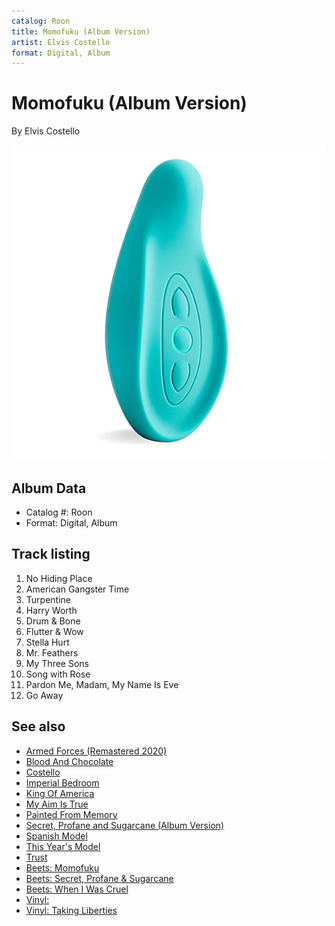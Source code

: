 ```yaml
---
catalog: Roon
title: Momofuku (Album Version)
artist: Elvis Costello
format: Digital, Album
---
```


# Momofuku (Album Version)

By Elvis Costello

![](../../assets/albumcovers/Elvis_Costello-Momofuku_Album_Version.png)

## Album Data

- Catalog #: Roon
- Format: Digital, Album


## Track listing


1. No Hiding Place
2. American Gangster Time
3. Turpentine
4. Harry Worth
5. Drum & Bone
6. Flutter & Wow
7. Stella Hurt
8. Mr. Feathers
9. My Three Sons
10. Song with Rose
11. Pardon Me, Madam, My Name Is Eve
12. Go Away


## See also

- [Armed Forces (Remastered 2020)](Armed_Forces_Remastered_2020.md)
- [Blood And Chocolate](Blood_And_Chocolate.md)
- [Costello](Costello-_My_Flame_Burns_Blue.md)
- [Imperial Bedroom](Imperial_Bedroom.md)
- [King Of America](King_Of_America.md)
- [My Aim Is True](My_Aim_Is_True.md)
- [Painted From Memory](Painted_From_Memory.md)
- [Secret, Profane and Sugarcane (Album Version)](Secret__Profane_and_Sugarcane_Album_Version.md)
- [Spanish Model](Spanish_Model.md)
- [This Year's Model](This_Years_Model.md)
- [Trust](Trust.md)
- [Beets: Momofuku](../../Beets/Elvis_Costello/Momofuku.md)
- [Beets: Secret, Profane & Sugarcane](../../Beets/Elvis_Costello/Secret__Profane_and_Sugarcane.md)
- [Beets: When I Was Cruel](../../Beets/Elvis_Costello/When_I_Was_Cruel.md)
- [Vinyl: ](../../Vinyl/Elvis_Costello/Elvis_Costello.md)
- [Vinyl: Taking Liberties](../../Vinyl/Elvis_Costello/Taking_Liberties.md)
